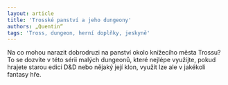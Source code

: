 ```yaml
---
layout: article
title: 'Trosské panství a jeho dungeony'
authors: „Quentin“
tags: 'Tross, dungeon, herní doplňky, jeskyně'
---
```


Na co mohou narazit dobrodruzi na panství okolo
knížecího města Trossu? To se dozvíte v této sérii
malých dungeonů, které nejlépe využijte, pokud
hrajete starou edici D&D nebo nějaký její klon, využít
lze ale v jakékoli fantasy hře.
